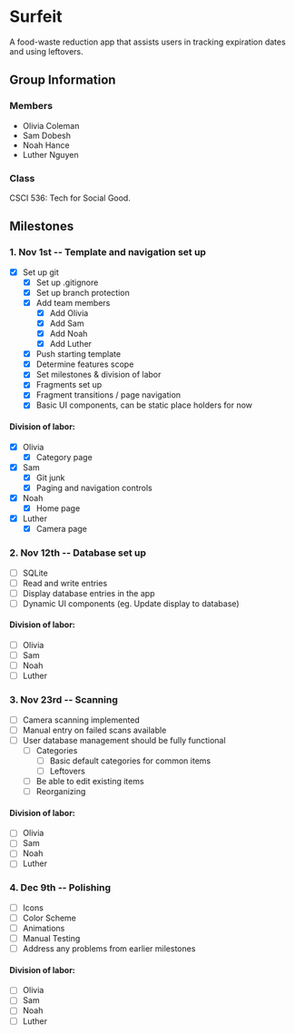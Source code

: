 # Surfeit
A food-waste reduction app that assists users in tracking
expiration dates and using leftovers.

## Group Information
### Members
- Olivia Coleman
- Sam Dobesh
- Noah Hance
- Luther Nguyen

### Class
CSCI 536: Tech for Social Good.

## Milestones
### 1. Nov 1st -- Template and navigation set up
- [X] Set up git
  - [X] Set up .gitignore 
  - [X] Set up branch protection
  - [X] Add team members
    - [X] Add Olivia
    - [X] Add Sam
    - [X] Add Noah
    - [X] Add Luther
  - [X] Push starting template
  - [X] Determine features scope
  - [X] Set milestones & division of labor
  - [X] Fragments set up
  - [X] Fragment transitions / page navigation
  - [X] Basic UI components, can be static place holders for now

#### Division of labor:
- [X] Olivia
  - [X] Category page
- [X] Sam
  - [X] Git junk
  - [X] Paging and navigation controls
- [X] Noah
  - [X] Home page
- [X] Luther
  - [X] Camera page

### 2. Nov 12th -- Database set up
- [ ] SQLite
- [ ] Read and write entries
- [ ] Display database entries in the app
- [ ] Dynamic UI components (eg. Update display to database)

#### Division of labor:
- [ ] Olivia
- [ ] Sam
- [ ] Noah
- [ ] Luther

### 3. Nov 23rd -- Scanning
- [ ] Camera scanning implemented
- [ ] Manual entry on failed scans available
- [ ] User database management should be fully functional
  - [ ] Categories
    - [ ] Basic default categories for common items
    - [ ] Leftovers
  - [ ] Be able to edit existing items
  - [ ] Reorganizing

#### Division of labor:
- [ ] Olivia
- [ ] Sam
- [ ] Noah
- [ ] Luther

### 4. Dec 9th -- Polishing
- [ ] Icons
- [ ] Color Scheme
- [ ] Animations
- [ ] Manual Testing
- [ ] Address any problems from earlier milestones

#### Division of labor:
- [ ] Olivia
- [ ] Sam
- [ ] Noah
- [ ] Luther

